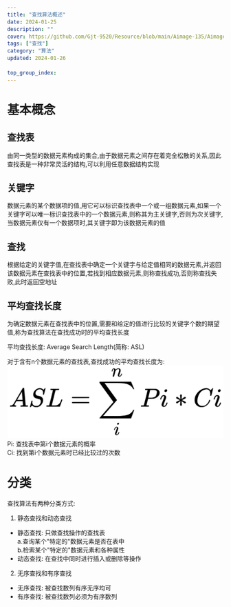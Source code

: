```yaml
---
title: "查找算法概述"
date: 2024-01-25
description: ""
cover: https://github.com/Gjt-9520/Resource/blob/main/Aimage-135/Aimage1.jpg?raw=true
tags: ["查找"]
category: "算法"
updated: 2024-01-26

top_group_index:
---
```


# 基本概念

## 查找表      

由同一类型的数据元素构成的集合,由于数据元素之间存在着完全松散的关系,因此查找表是一种非常灵活的结构,可以利用任意数据结构实现

## 关键字     

数据元素的某个数据项的值,用它可以标识查找表中一个或一组数据元素,如果一个关键字可以唯一标识查找表中的一个数据元素,则称其为主关键字,否则为次关键字,当数据元素仅有一个数据项时,其关键字即为该数据元素的值

## 查找

根据给定的关键字值,在查找表中确定一个关键字与给定值相同的数据元素,并返回该数据元素在查找表中的位置,若找到相应数据元素,则称查找成功,否则称查找失败,此时返回空地址

## 平均查找长度 

为确定数据元素在查找表中的位置,需要和给定的值进行比较的关键字个数的期望值,称为查找算法在查找成功时的平均查找长度

平均查找长度: Average Search Length(简称: ASL)

对于含有n个数据元素的查找表,查找成功的平均查找长度为:     
![ASL](../images/ASL.jpg)      
Pi: 查找表中第i个数据元素的概率     　    
Ci: 找到第i个数据元素时已经比较过的次数   

# 分类

查找算法有两种分类方式:    

1. 静态查找和动态查找    
- 静态查找: 只做查找操作的查找表   
a.查询某个"特定的"数据元素是否在表中    
b.检索某个"特定的"数据元素和各种属性    
- 动态查找: 在查找中同时进行插入或删除等操作   

2. 无序查找和有序查找       
- 无序查找: 被查找数列有序无序均可
- 有序查找: 被查找数列必须为有序数列    